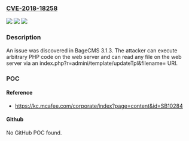 ### [CVE-2018-18258](https://cve.mitre.org/cgi-bin/cvename.cgi?name=CVE-2018-18258)
![](https://img.shields.io/static/v1?label=Product&message=n%2Fa&color=blue)
![](https://img.shields.io/static/v1?label=Version&message=n%2Fa&color=blue)
![](https://img.shields.io/static/v1?label=Vulnerability&message=n%2Fa&color=brighgreen)

### Description

An issue was discovered in BageCMS 3.1.3. The attacker can execute arbitrary PHP code on the web server and can read any file on the web server via an index.php?r=admini/template/updateTpl&filename= URI.

### POC

#### Reference
- https://kc.mcafee.com/corporate/index?page=content&id=SB10284

#### Github
No GitHub POC found.

